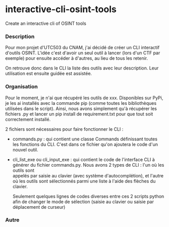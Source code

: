 # interactive-cli-osint-tools
Create an interactive cli of OSINT tools

### Description
Pour mon projet d'UTC503 du CNAM, j'ai décidé de créer un CLI interactif d'outils OSINT. 
L'idée c'est d'avoir un seul outil à lancer (lors d'un CTF par exemple) pour ensuite accéder à d'autres, au lieu de tous les retenir.

On retrouve donc dans le CLI la liste des outils avec leur description. Leur utilisation est ensuite guidée est assistée.

### Organisation
Pour le moment, je n'ai que récupéré les outils de xxx. Disponibles sur PyPi, je les ai installés avec la commande pip (comme toutes les bibliothèques utilisées dans le script). Ainsi, nous avons simplement qu'à récupérer les fichiers .py et lancer un pip install de requirement.txt pour que tout soit correctement installé.

2 fichiers sont nécessaires pour faire fonctionner le CLI :

  - commands.py : qui contient une classe Commands définissant toutes les fonctions du CLI. C'est dans ce fichier qu'on ajoutera le code d'un nouvel outil.
  - cli_list_exe ou cli_input_exe : qui contient le code de l'interface CLI à générer du fichier commands.py. Nous avons 2 types de CLI : l'un où les outils sont         
    appelés par saisie au clavier (avec système d'autocomplétion), et l'autre où les outils sont sélectionnés parmi une liste à l'aide des flèches du clavier.    
    
    Seulement quelques lignes de codes diverses entre ces 2 scripts python afin de changer le mode de sélection (saisie au clavier ou saisie par déplacement de 
    curseur)

### Autre 
